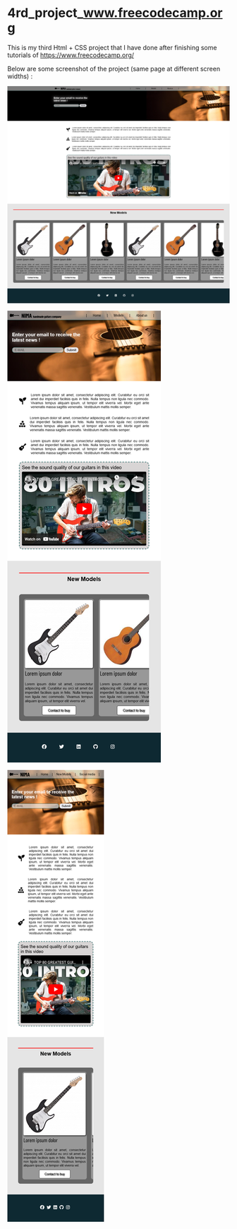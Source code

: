 # 4rd_project_www.freecodecamp.org
 This is my third Html + CSS project that I have done after finishing some tutorials of https://www.freecodecamp.org/

Below are some screenshot of the project (same page at different screen widths) :

![Screenshot](https://github.com/NimaGosili/4rd_project_www.freecodecamp.org/blob/main/Screenshot1.png)

![Screenshot](https://github.com/NimaGosili/4rd_project_www.freecodecamp.org/blob/main/Screenshot2.png)

![Screenshot](https://github.com/NimaGosili/4rd_project_www.freecodecamp.org/blob/main/Screenshot3.png)
